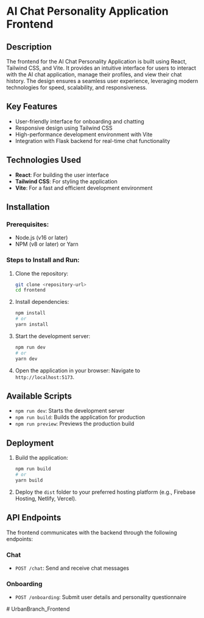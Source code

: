 # AI Chat Personality Application Frontend

## Description
The frontend for the AI Chat Personality Application is built using React, Tailwind CSS, and Vite. It provides an intuitive interface for users to interact with the AI chat application, manage their profiles, and view their chat history. The design ensures a seamless user experience, leveraging modern technologies for speed, scalability, and responsiveness.

## Key Features
- User-friendly interface for onboarding and chatting
- Responsive design using Tailwind CSS
- High-performance development environment with Vite
- Integration with Flask backend for real-time chat functionality


## Technologies Used
- **React**: For building the user interface
- **Tailwind CSS**: For styling the application
- **Vite**: For a fast and efficient development environment

## Installation

### Prerequisites:
- Node.js (v16 or later)
- NPM (v8 or later) or Yarn

### Steps to Install and Run:
1. Clone the repository:
   ```bash
   git clone <repository-url>
   cd frontend
   ```

2. Install dependencies:
   ```bash
   npm install
   # or
   yarn install
   ```

3. Start the development server:
   ```bash
   npm run dev
   # or
   yarn dev
   ```

4. Open the application in your browser:
   Navigate to `http://localhost:5173`.


## Available Scripts
- `npm run dev`: Starts the development server
- `npm run build`: Builds the application for production
- `npm run preview`: Previews the production build

## Deployment
1. Build the application:
   ```bash
   npm run build
   # or
   yarn build
   ```

2. Deploy the `dist` folder to your preferred hosting platform (e.g., Firebase Hosting, Netlify, Vercel).

## API Endpoints
The frontend communicates with the backend through the following endpoints:

### Chat
- `POST /chat`: Send and receive chat messages

### Onboarding
- `POST /onboarding`: Submit user details and personality questionnaire

#   U r b a n B r a n c h _ F r o n t e n d  
 